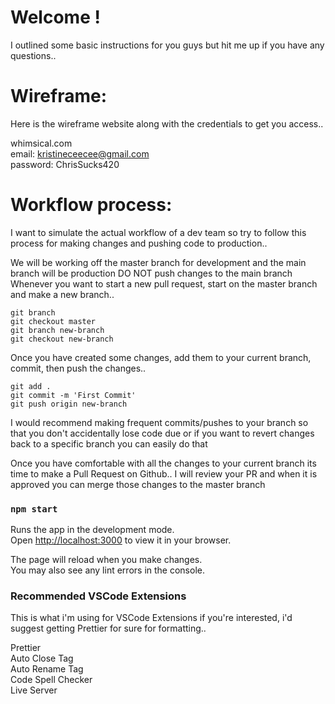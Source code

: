 # Welcome !
I outlined some basic instructions for you guys but hit me up if you have any questions..

# Wireframe: 
Here is the wireframe website along with the credentials to get you access..

whimsical.com\
email: kristineceecee@gmail.com\
password: ChrisSucks420

# Workflow process:
I want to simulate the actual workflow of a dev team so try to follow this process for making changes and pushing code to production..

We will be working off the master branch for development and the main branch will be production
DO NOT push changes to the main branch
Whenever you want to start a new pull request, start on the master branch and make a new branch..

```
git branch
git checkout master
git branch new-branch
git checkout new-branch
```

Once you have created some changes, add them to your current branch, commit, then push the changes..

```
git add . 
git commit -m 'First Commit' 
git push origin new-branch
```

I would recommend making frequent commits/pushes to your branch so that you don't accidentally lose code due or if you want to revert changes back to a specific branch you can easily do that

Once you have comfortable with all the changes to your current branch its time to make a Pull Request on Github..
I will review your PR and when it is approved you can merge those changes to the master branch 

### `npm start`

Runs the app in the development mode.\
Open [http://localhost:3000](http://localhost:3000) to view it in your browser.

The page will reload when you make changes.\
You may also see any lint errors in the console.

### Recommended VSCode Extensions
This is what i'm using for VSCode Extensions if you're interested, i'd suggest getting Prettier for sure for formatting..

Prettier\
Auto Close Tag\
Auto Rename Tag\
Code Spell Checker\
Live Server